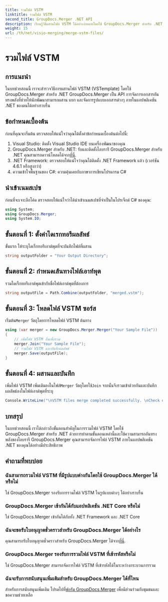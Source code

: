 ```yaml
---
title: รวมไฟล์ VSTM
linktitle: รวมไฟล์ VSTM
second_title: GroupDocs.Merger .NET API
description: เรียนรู้วิธีผสานไฟล์ VSTM ได้อย่างง่ายดายโดยใช้ GroupDocs.Merger สำหรับ .NET ปฏิบัติตามบทช่วยสอนทีละขั้นตอนและความสามารถในการจัดการเอกสารของคุณ
weight: 15
url: /th/net/visio-merging/merge-vstm-files/
---
```


# รวมไฟล์ VSTM

## การแนะนำ
ในบทช่วยสอนนี้ เราจะสำรวจวิธีการผสานไฟล์ VSTM (VSTemplate) โดยใช้ GroupDocs.Merger สำหรับ .NET GroupDocs.Merger เป็น API การจัดการเอกสารอันทรงพลังที่ช่วยให้นักพัฒนาสามารถผสาน แยก และจัดการรูปแบบเอกสารต่างๆ ภายในแอปพลิเคชัน .NET ของตนได้อย่างราบรื่น
## ข้อกำหนดเบื้องต้น
ก่อนที่คุณจะเริ่มต้น ตรวจสอบให้แน่ใจว่าคุณได้ตั้งค่าข้อกำหนดเบื้องต้นต่อไปนี้:
1. Visual Studio: ติดตั้ง Visual Studio IDE บนเครื่องพัฒนาของคุณ
2.  GroupDocs.Merger สำหรับ .NET: รับและติดตั้งไลบรารี GroupDocs.Merger สำหรับ .NET คุณสามารถดาวน์โหลดได้จาก[ที่นี่](https://releases.groupdocs.com/merger/net/).
3. .NET Framework: ตรวจสอบให้แน่ใจว่าคุณได้ติดตั้ง .NET Framework แล้ว (เวอร์ชัน 4.6.1 หรือสูงกว่า)
4. ความเข้าใจพื้นฐานของ C#: ความคุ้นเคยกับภาษาการเขียนโปรแกรม C#

## นำเข้าเนมสเปซ
ก่อนที่จะเจาะลึกโค้ด ตรวจสอบให้แน่ใจว่าได้นำเข้าเนมสเปซที่จำเป็นในโปรเจ็กต์ C# ของคุณ:
```csharp
using System; 
using GroupDocs.Merger;
using System.IO;
```
## ขั้นตอนที่ 1: ตั้งค่าไดเรกทอรีผลลัพธ์
ขั้นแรก ให้ระบุไดเร็กทอรีเอาต์พุตที่จะบันทึกไฟล์ที่ผสาน
```csharp
string outputFolder = "Your Output Directory";
```
## ขั้นตอนที่ 2: กำหนดเส้นทางไฟล์เอาท์พุต
รวมไดเร็กทอรีเอาต์พุตเข้ากับชื่อไฟล์เอาต์พุตที่ต้องการ
```csharp
string outputFile = Path.Combine(outputFolder, "merged.vstm");
```
## ขั้นตอนที่ 3: โหลดไฟล์ VSTM ซอร์ส
 เริ่มต้น`Merger` วัตถุโดยการโหลดไฟล์ VSTM ต้นทาง
```csharp
using (var merger = new GroupDocs.Merger.Merger("Your Sample File"))
{
    // เพิ่มไฟล์ VSTM อื่นเพื่อรวม
    merger.Join("Your Sample File");
    // รวมไฟล์ VSTM และบันทึกผลลัพธ์
    merger.Save(outputFile);
}
```
## ขั้นตอนที่ 4: ผสานและบันทึก
เพิ่มไฟล์ VSTM เพิ่มเติมลงในไฟล์`Merger` วัตถุโดยใช้`Join` จากนั้นจึงรวมเข้าด้วยกันและบันทึกผลลัพธ์ลงในไฟล์เอาต์พุตที่ระบุ
```csharp
Console.WriteLine("\nVSTM files merge completed successfully. \nCheck output in {0}", outputFolder);
```

## บทสรุป
ในบทช่วยสอนนี้ เราได้กล่าวถึงขั้นตอนสำคัญในการรวมไฟล์ VSTM โดยใช้ GroupDocs.Merger สำหรับ .NET ด้วยการทำตามขั้นตอนเหล่านี้และใช้ความสามารถอันทรงพลังของไลบรารี GroupDocs.Merger คุณสามารถจัดการไฟล์ VSTM ภายในแอปพลิเคชัน .NET ของคุณได้อย่างมีประสิทธิภาพ

## คำถามที่พบบ่อย
### ฉันสามารถรวมไฟล์ VSTM ที่มีรูปแบบต่างกันโดยใช้ GroupDocs.Merger ได้หรือไม่
ใช่ GroupDocs.Merger รองรับการรวมไฟล์ VSTM ในรูปแบบต่างๆ ได้อย่างราบรื่น
### GroupDocs.Merger เข้ากันได้กับแอปพลิเคชัน .NET Core หรือไม่
ใช่ GroupDocs.Merger เข้ากันได้กับทั้ง .NET Framework และ .NET Core
### ฉันจะขอรับใบอนุญาตชั่วคราวสำหรับ GroupDocs.Merger ได้อย่างไร
 คุณสามารถรับใบอนุญาตชั่วคราวสำหรับ GroupDocs.Merger ได้จาก[ที่นี่](https://purchase.groupdocs.com/temporary-license/).
### GroupDocs.Merger รองรับการรวมไฟล์ VSTM ที่เข้ารหัสหรือไม่
ใช่ GroupDocs.Merger สามารถจัดการไฟล์ VSTM ที่เข้ารหัสได้ในระหว่างกระบวนการรวม
### ฉันจะรับการสนับสนุนเพิ่มเติมสำหรับ GroupDocs.Merger ได้ที่ไหน
 สำหรับการสนับสนุนเพิ่มเติม โปรดไปที่[ฟอรัม GroupDocs.Merger](https://forum.groupdocs.com/c/merger/32) เพื่อมีส่วนร่วมกับชุมชนและขอความช่วยเหลือ